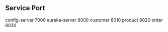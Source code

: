 
Service     Port
--------------------
config-server      7000
eureka-server      8000
customer    8010
product     8020
order       8030
